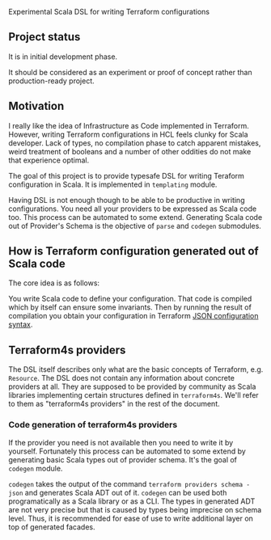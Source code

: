 Experimental Scala DSL for writing Terraform configurations

## Project status

It is in initial development phase.

It should be considered as an experiment or proof of concept rather than production-ready project.

## Motivation

I really like the idea of Infrastructure as Code implemented in Terraform. However, writing Terraform configurations in
 HCL feels clunky for Scala developer. Lack of types, no compilation phase to catch apparent mistakes, weird treatment 
 of booleans and a number of other oddities do not make that experience optimal.

The goal of this project is to provide typesafe DSL for writing Teraform configuration in Scala. It is implemented in 
`templating` module.

Having DSL is not enough though to be able to be productive in writing configurations. You need all your providers to be
 expressed as Scala code too. This process can be automated to some extend. Generating Scala code out of Provider's 
 Schema is the objective of `parse` and `codegen` submodules.

## How is Terraform configuration generated out of Scala code

The core idea is as follows:

You write Scala code to define your configuration. That code is compiled which by itself can ensure some invariants. 
Then by running the result of compilation you obtain your configuration in Terraform 
[JSON configuration syntax](https://www.terraform.io/docs/configuration/syntax-json.html).

## Terraform4s providers

The DSL itself describes only what are the basic concepts of Terraform, e.g. `Resource`. The DSL does not contain any 
information about concrete providers at all. They are supposed to be provided by community as Scala libraries 
implementing certain structures defined in `terraform4s`. We'll refer to them as "terraform4s providers" in the rest of
the document.

### Code generation of terraform4s providers

If the provider you need is not available then you need to write it by yourself. Fortunately this process can be 
automated to some extend by generating basic Scala types out of provider schema. It's the goal of `codegen` module.

`codegen` takes the output of the command `terraform providers schema -json` and generates Scala ADT out of it. 
`codegen` can be used both programatically as a Scala library or as a CLI. The types in generated ADT are not very 
precise but that is caused by types being imprecise on schema level. Thus, it is recommended for ease of use to write 
additional layer on top of generated facades.
